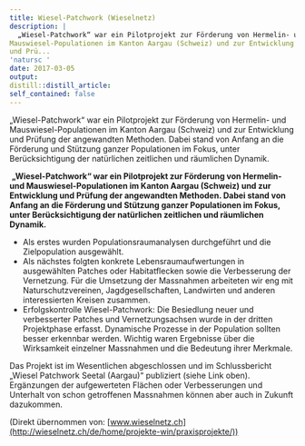 ```yaml
---
title: Wiesel-Patchwork (Wieselnetz)
description: |
  „Wiesel-Patchwork“ war ein Pilotprojekt zur Förderung von Hermelin- und
Mauswiesel-Populationen im Kanton Aargau (Schweiz) und zur Entwicklung
und Prü...
'natursc '
date: 2017-03-05
output:
distill::distill_article:
self_contained: false
---
```



„Wiesel-Patchwork“ war ein Pilotprojekt zur Förderung von Hermelin- und
Mauswiesel-Populationen im Kanton Aargau (Schweiz) und zur Entwicklung
und Prüfung der angewandten Methoden. Dabei stand von Anfang an die
Förderung und Stützung ganzer Populationen im Fokus, unter
Berücksichtigung der natürlichen zeitlichen und räumlichen Dynamik.


 **„Wiesel-Patchwork“ war ein Pilotprojekt zur Förderung von Hermelin-
und Mauswiesel-Populationen im Kanton Aargau (Schweiz) und zur
Entwicklung und Prüfung der angewandten Methoden. Dabei stand von Anfang
an die Förderung und Stützung ganzer Populationen im Fokus, unter
Berücksichtigung der natürlichen zeitlichen und räumlichen Dynamik.**

-   Als erstes wurden Populationsraumanalysen durchgeführt und die
    Zielpopulation ausgewählt.
-   Als nächstes folgten konkrete Lebensraumaufwertungen in ausgewählten
    Patches oder Habitatflecken sowie die Verbesserung der Vernetzung.
    Für die Umsetzung der Massnahmen arbeiteten wir eng mit
    Naturschutzvereinen, Jagdgesellschaften, Landwirten und anderen
    interessierten Kreisen zusammen.
-   Erfolgskontrolle Wiesel-Patchwork: Die Besiedlung neuer und
    verbesserter Patches und Vernetzungsachsen wurde in der dritten
    Projektphase erfasst. Dynamische Prozesse in der Population sollten
    besser erkennbar werden. Wichtig waren Ergebnisse über die
    Wirksamkeit einzelner Massnahmen und die Bedeutung ihrer Merkmale.

Das Projekt ist im Wesentlichen abgeschlossen und im Schlussbericht
„Wiesel Patchwork Seetal (Aargau)“ publiziert (siehe Link oben).
Ergänzungen der aufgewerteten Flächen oder Verbesserungen und Unterhalt
von schon getroffenen Massnahmen können aber auch in Zukunft dazukommen.

(Direkt übernommen von:
[www.wieselnetz.ch](http://wieselnetz.ch/de/home/projekte-win/praxisprojekte/))

